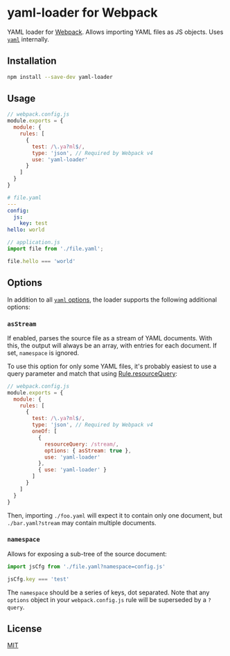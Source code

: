 # yaml-loader for Webpack

YAML loader for [Webpack](https://webpack.js.org/). Allows importing YAML files as JS objects. Uses [`yaml`](https://www.npmjs.com/package/yaml) internally.

## Installation

```sh
npm install --save-dev yaml-loader
```

## Usage

```js
// webpack.config.js
module.exports = {
  module: {
    rules: [
      {
        test: /\.ya?ml$/,
        type: 'json', // Required by Webpack v4
        use: 'yaml-loader'
      }
    ]
  }
}
```

```yaml
# file.yaml
---
config:
  js:
    key: test
hello: world
```


```js
// application.js
import file from './file.yaml';

file.hello === 'world'
```

## Options

In addition to all [`yaml` options](https://eemeli.org/yaml/#options), the loader supports the following additional options:

### `asStream`

If enabled, parses the source file as a stream of YAML documents. With this, the output will always be an array, with entries for each document. If set, `namespace` is ignored.

To use this option for only some YAML files, it's probably easiest to use a query parameter and match that using [Rule.resourceQuery](https://webpack.js.org/configuration/module/#ruleresourcequery):

```js
// webpack.config.js
module.exports = {
  module: {
    rules: [
      {
        test: /\.ya?ml$/,
        type: 'json', // Required by Webpack v4
        oneOf: [
          {
            resourceQuery: /stream/,
            options: { asStream: true },
            use: 'yaml-loader'
          },
          { use: 'yaml-loader' }
        ]
      }
    ]
  }
}
```

Then, importing `./foo.yaml` will expect it to contain only one document, but `./bar.yaml?stream` may contain multiple documents.

### `namespace`

Allows for exposing a sub-tree of the source document:

```js
import jsCfg from './file.yaml?namespace=config.js'

jsCfg.key === 'test'
```

The `namespace` should be a series of keys, dot separated. Note that any `options` object in your `webpack.config.js` rule will be superseded by a `?query`.


## License

[MIT](http://www.opensource.org/licenses/mit-license.php)

